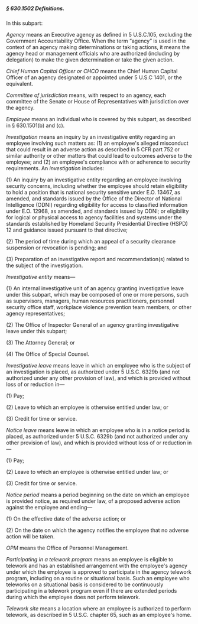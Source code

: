 ##### § 630.1502 Definitions. #####

In this subpart:

*Agency* means an Executive agency as defined in 5 U.S.C.105, excluding the Government Accountability Office. When the term “agency” is used in the context of an agency making determinations or taking actions, it means the agency head or management officials who are authorized (including by delegation) to make the given determination or take the given action.

*Chief Human Capital Officer or CHCO* means the Chief Human Capital Officer of an agency designated or appointed under 5 U.S.C 1401, or the equivalent.

*Committee of jurisdiction* means, with respect to an agency, each committee of the Senate or House of Representatives with jurisdiction over the agency.

*Employee* means an individual who is covered by this subpart, as described in § 630.1501(b) and (c).

*Investigation* means an inquiry by an investigative entity regarding an employee involving such matters as: (1) an employee's alleged misconduct that could result in an adverse action as described in 5 CFR part 752 or similar authority or other matters that could lead to outcomes adverse to the employee; and (2) an employee's compliance with or adherence to security requirements. An *investigation* includes:

(1) An inquiry by an investigative entity regarding an employee involving security concerns, including whether the employee should retain eligibility to hold a position that is national security sensitive under E.O. 13467, as amended, and standards issued by the Office of the Director of National Intelligence (ODNI) regarding eligibility for access to classified information under E.O. 12968, as amended, and standards issued by ODNI; or eligibility for logical or physical access to agency facilities and systems under the standards established by Homeland Security Presidential Directive (HSPD) 12 and guidance issued pursuant to that directive;

(2) The period of time during which an appeal of a security clearance suspension or revocation is pending; and

(3) Preparation of an investigative report and recommendation(s) related to the subject of the investigation.

*Investigative entity* means—

(1) An internal investigative unit of an agency granting investigative leave under this subpart, which may be composed of one or more persons, such as supervisors, managers, human resources practitioners, personnel security office staff, workplace violence prevention team members, or other agency representatives;

(2) The Office of Inspector General of an agency granting investigative leave under this subpart;

(3) The Attorney General; or

(4) The Office of Special Counsel.

*Investigative leave* means leave in which an employee who is the subject of an investigation is placed, as authorized under 5 U.S.C. 6329b (and not authorized under any other provision of law), and which is provided without loss of or reduction in—

(1) Pay;

(2) Leave to which an employee is otherwise entitled under law; or

(3) Credit for time or service.

*Notice leave* means leave in which an employee who is in a notice period is placed, as authorized under 5 U.S.C. 6329b (and not authorized under any other provision of law), and which is provided without loss of or reduction in—

(1) Pay;

(2) Leave to which an employee is otherwise entitled under law; or

(3) Credit for time or service.

*Notice period* means a period beginning on the date on which an employee is provided notice, as required under law, of a proposed adverse action against the employee and ending—

(1) On the effective date of the adverse action; or

(2) On the date on which the agency notifies the employee that no adverse action will be taken.

*OPM* means the Office of Personnel Management.

*Participating in a telework program* means an employee is eligible to telework and has an established arrangement with the employee's agency under which the employee is approved to participate in the agency telework program, including on a routine or situational basis. Such an employee who teleworks on a situational basis is considered to be continuously participating in a telework program even if there are extended periods during which the employee does not perform telework.

*Telework site* means a location where an employee is authorized to perform telework, as described in 5 U.S.C. chapter 65, such as an employee's home.
